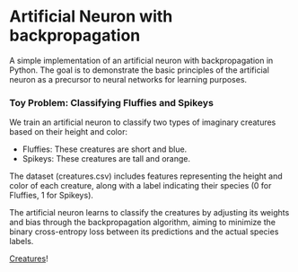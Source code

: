 # Artificial Neuron with backpropagation
A simple implementation of an artificial neuron with backpropagation in Python. The goal is to demonstrate the basic principles of the artificial neuron as a precursor to neural networks for learning purposes.


### Toy Problem: Classifying Fluffies and Spikeys
We train an artificial neuron to classify two types of imaginary creatures based on their height and color:

* Fluffies: These creatures are short and blue.
* Spikeys: These creatures are tall and orange.

The dataset (creatures.csv) includes features representing the height and color of each creature, along with a label indicating their species (0 for Fluffies, 1 for Spikeys).

The artificial neuron learns to classify the creatures by adjusting its weights and bias through the backpropagation algorithm, aiming to minimize the binary cross-entropy loss between its predictions and the actual species labels.

[Creatures](/creatures.webp)!
